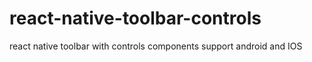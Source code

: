 # react-native-toolbar-controls
react native toolbar with controls components support android and IOS

